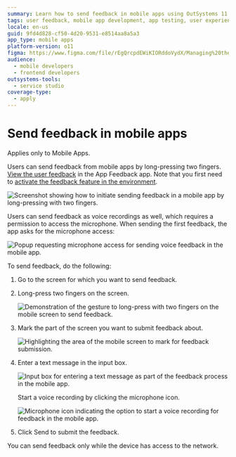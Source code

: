 ```yaml
---
summary: Learn how to send feedback in mobile apps using OutSystems 11 (O11) by long-pressing with two fingers and using voice recordings.
tags: user feedback, mobile app development, app testing, user experience, voice recording
locale: en-us
guid: 9fd4d828-cf50-4d20-9531-e8514aa8a5a3
app_type: mobile apps
platform-version: o11
figma: https://www.figma.com/file/rEgQrcpdEWiKIORddoVydX/Managing%20the%20Applications%20Lifecycle?node-id=267:4
audience:
  - mobile developers
  - frontend developers
outsystems-tools:
  - service studio
coverage-type:
  - apply
---
```


# Send feedback in mobile apps

<div class="info" markdown="1">

Applies only to Mobile Apps.

</div>

Users can send feedback from mobile apps by long-pressing two fingers. [View the user feedback](user-feedback-handle.md) in the App Feedback app. Note that you first need to [activate the feedback feature in the environment](user-feedback-enable.md).

![Screenshot showing how to initiate sending feedback in a mobile app by long-pressing with two fingers.](images/app-feedback-send-mobile-1.png "Initiating Feedback in Mobile App")

Users can send feedback as voice recordings as well, which requires a permission to access the microphone. When sending the first feedback, the app asks for the microphone access:

![Popup requesting microphone access for sending voice feedback in the mobile app.](images/app-feedback-send-mobile-2.png "Microphone Access Request")

To send feedback, do the following:

1. Go to the screen for which you want to send feedback.

1. Long-press two fingers on the screen.

    ![Demonstration of the gesture to long-press with two fingers on the mobile screen to send feedback.](images/app-feedback-send-mobile-3.png "Feedback Gesture on Mobile Screen")

1. Mark the part of the screen you want to submit feedback about.  

    ![Highlighting the area of the mobile screen to mark for feedback submission.](images/app-feedback-send-mobile-5.png "Marking Screen for Feedback")

1. Enter a text message in the input box.  

    ![Input box for entering a text message as part of the feedback process in the mobile app.](images/app-feedback-send-mobile-6.png "Entering Text Message for Feedback")

    Start a voice recording by clicking the microphone icon.

    ![Microphone icon indicating the option to start a voice recording for feedback in the mobile app.](images/app-feedback-send-mobile-7.png "Starting Voice Recording for Feedback")

1. Click Send to submit the feedback.

<div class="info" markdown="1">

You can send feedback only while the device has access to the network.

</div>
